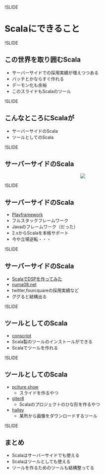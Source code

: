 !SLIDE

# Scalaにできること

!SLIDE

## この世界を取り囲むScala

 - サーバーサイドでの採用実績が増えつつある
 - バッチとかならすぐ作れる
 - デーモン化も余裕
 - このスライドもScalaのツール

!SLIDE

## こんなところにScalaが
 
 - サーバーサイドのScala
 - ツールとしてのScala

!SLIDE

## サーバーサイドのScala

<center>
<img src="http://www.playframework.com/assets/images/logos/normal.png">
</center>

!SLIDE

## サーバーサイドのScala

 - [Playframework](http://www.playframework.com/)
 - フルスタックフレームワーク
 - Javaのフレームワーク（だった）
 - 2.xからScalaを本格サポート
 - 今や立場逆転・・・

!SLIDE

## サーバーサイドのScala
 
 - [ScalaでDSPを作ってみた](http://www.slideshare.net/JiroHiraiwa/scaladsp)
 - [numa08.net](http://numa08.net)
 - twitter,fourcquareの採用実績など
 - ググると結構出る

!SLIDE

## ツールとしてのScala

 - [conscript](https://github.com/n8han/conscript)
 - Scala製のツールのインストールができる
 - Scalaでツールを作れる

!SLIDE

## ツールとしてのScala

 - [pciture show](https://github.com/softprops/picture-show)
     - スライドを作るやつ
 - [giter8](https://github.com/n8han/giter8)
     - Scalaのプロジェクトのひな形を作るやつ
 - [halley](https://github.com/numa08/halley)
     - 某所から画像をダウンロードするツール

!SLIDE

## まとめ
 
 - Scalaはサーバーサイドでも使える
 - Scalaはツールとしても使える
 - ツールを作るためのツールも結構整ってる